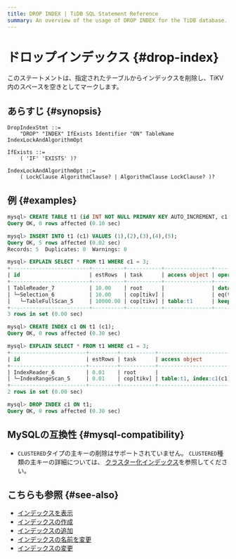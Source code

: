 ```yaml
---
title: DROP INDEX | TiDB SQL Statement Reference
summary: An overview of the usage of DROP INDEX for the TiDB database.
---
```


# ドロップインデックス {#drop-index}

このステートメントは、指定されたテーブルからインデックスを削除し、TiKV 内のスペースを空きとしてマークします。

## あらすじ {#synopsis}

```ebnf+diagram
DropIndexStmt ::=
    "DROP" "INDEX" IfExists Identifier "ON" TableName IndexLockAndAlgorithmOpt

IfExists ::=
    ( 'IF' 'EXISTS' )?

IndexLockAndAlgorithmOpt ::=
    ( LockClause AlgorithmClause? | AlgorithmClause LockClause? )?
```

## 例 {#examples}

```sql
mysql> CREATE TABLE t1 (id INT NOT NULL PRIMARY KEY AUTO_INCREMENT, c1 INT NOT NULL);
Query OK, 0 rows affected (0.10 sec)

mysql> INSERT INTO t1 (c1) VALUES (1),(2),(3),(4),(5);
Query OK, 5 rows affected (0.02 sec)
Records: 5  Duplicates: 0  Warnings: 0

mysql> EXPLAIN SELECT * FROM t1 WHERE c1 = 3;
+-------------------------+----------+-----------+---------------+--------------------------------+
| id                      | estRows  | task      | access object | operator info                  |
+-------------------------+----------+-----------+---------------+--------------------------------+
| TableReader_7           | 10.00    | root      |               | data:Selection_6               |
| └─Selection_6           | 10.00    | cop[tikv] |               | eq(test.t1.c1, 3)              |
|   └─TableFullScan_5     | 10000.00 | cop[tikv] | table:t1      | keep order:false, stats:pseudo |
+-------------------------+----------+-----------+---------------+--------------------------------+
3 rows in set (0.00 sec)

mysql> CREATE INDEX c1 ON t1 (c1);
Query OK, 0 rows affected (0.30 sec)

mysql> EXPLAIN SELECT * FROM t1 WHERE c1 = 3;
+------------------------+---------+-----------+------------------------+---------------------------------------------+
| id                     | estRows | task      | access object          | operator info                               |
+------------------------+---------+-----------+------------------------+---------------------------------------------+
| IndexReader_6          | 0.01    | root      |                        | index:IndexRangeScan_5                      |
| └─IndexRangeScan_5     | 0.01    | cop[tikv] | table:t1, index:c1(c1) | range:[3,3], keep order:false, stats:pseudo |
+------------------------+---------+-----------+------------------------+---------------------------------------------+
2 rows in set (0.00 sec)

mysql> DROP INDEX c1 ON t1;
Query OK, 0 rows affected (0.30 sec)
```

## MySQLの互換性 {#mysql-compatibility}

-   `CLUSTERED`タイプの主キーの削除はサポートされていません。 `CLUSTERED`種類の主キーの詳細については、 [<a href="/clustered-indexes.md">クラスター化インデックス</a>](/clustered-indexes.md)を参照してください。

## こちらも参照 {#see-also}

-   [<a href="/sql-statements/sql-statement-show-index.md">インデックスを表示</a>](/sql-statements/sql-statement-show-index.md)
-   [<a href="/sql-statements/sql-statement-create-index.md">インデックスの作成</a>](/sql-statements/sql-statement-create-index.md)
-   [<a href="/sql-statements/sql-statement-add-index.md">インデックスの追加</a>](/sql-statements/sql-statement-add-index.md)
-   [<a href="/sql-statements/sql-statement-rename-index.md">インデックスの名前を変更</a>](/sql-statements/sql-statement-rename-index.md)
-   [<a href="/sql-statements/sql-statement-alter-index.md">インデックスの変更</a>](/sql-statements/sql-statement-alter-index.md)
